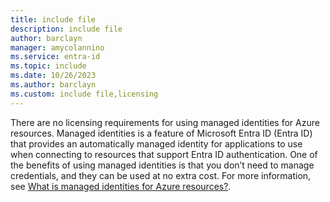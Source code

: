 ```yaml
---
title: include file
description: include file
author: barclayn
manager: amycolannino
ms.service: entra-id
ms.topic: include
ms.date: 10/26/2023
ms.author: barclayn
ms.custom: include file,licensing
---
```


There are no licensing requirements for using managed identities for Azure resources. Managed identities is a feature of Microsoft Entra ID (Entra ID) that provides an automatically managed identity for applications to use when connecting to resources that support Entra ID authentication. One of the benefits of using managed identities is that you don’t need to manage credentials, and they can be used at no extra cost. For more information, see [What is managed identities for Azure resources?](../identity/managed-identities-azure-resources/overview.md).
